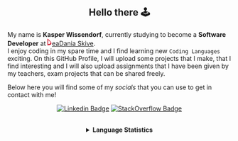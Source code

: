 ## <p align="center">Hello there 🕹️</p>

My name is **Kasper Wissendorf**, currently studying to become a **Software Developer** at [![Icon](/icons/Dania.png)eaDania Skive](https://eadania.com/). <br>
I enjoy coding in my spare time and I find learning new `Coding Languages` exciting. On this GitHub Profile, I will upload some projects that I make, that I find interesting and I will also upload assignments that I have been given by my teachers, exam projects that can be shared freely. 

Below here you will find some of my *socials* that you can use to get in contact with me!

<div align="center">
  
[![Linkedin Badge](https://img.shields.io/badge/-LinkedIn-blue?style=flat-square&logo=Linkedin&logoColor=white)](https://www.linkedin.com/in/kasper-wissendorf-7279011b6/)
[![StackOverflow Badge](https://img.shields.io/badge/-Stack%20Overflow-FE7A16?style=flat-square&logo=Stack-Overflow&logoColor=white)](https://stackoverflow.com/users/18100435/kasper-wissendorf)
</div>

<br>
<details>
<summary align="center"><strong>Language Statistics</strong></summary>
<br>
<table align="center">
	<tr>
		<th>Language</th>
		<th>Time Spent</th>
	</tr>
	<tr>
		<td>JavaScript</td>
		<td>16h 56m</td>
	</tr>
	<tr>
		<td>C#</td>
		<td>05h 20m</td>
	</tr>
	<tr>
		<td>HTML</td>
		<td>02h 29m</td>
	</tr>
	<tr>
		<td>CSS</td>
		<td>02h 20m</td>
	</tr>
	<tr>
		<td>Markdown</td>
		<td>01h 29m</td>
	</tr>
	<tr>
		<td>TypeScript</td>
		<td>00h 59m</td>
	</tr>
	<tr>
		<td>Lua</td>
		<td>00h 47m</td>
	</tr>
	<tr>
		<td>JSON</td>
		<td>00h 41m</td>
	</tr>
	<tr>
		<td>Other</td>
		<td>00h 14m</td>
	</tr>
	<tr>
		<td>XAML</td>
		<td>00h 07m</td>
	</tr>
	<tr>
		<td>Git Config</td>
		<td>00h 06m</td>
	</tr>
	<tr>
		<td>YAML</td>
		<td>00h 04m</td>
	</tr>
	<tr>
		<td>Text</td>
		<td>00h 01m</td>
	</tr>
	<tr>
		<td>Perl</td>
		<td>00h 00m</td>
	</tr>
</table>
<p align="center"><sub>Last Updated: 02/23/2022 12:28:37</sub></p>
<p align="center"><sub>Data first recorded on 31th. January of 2022</sub></p>
</details>